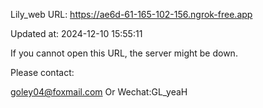 Lily_web URL: https://ae6d-61-165-102-156.ngrok-free.app

Updated at: 2024-12-10 15:55:11

If you cannot open this URL, the server might be down.

Please contact: 

goley04@foxmail.com Or Wechat:GL_yeaH